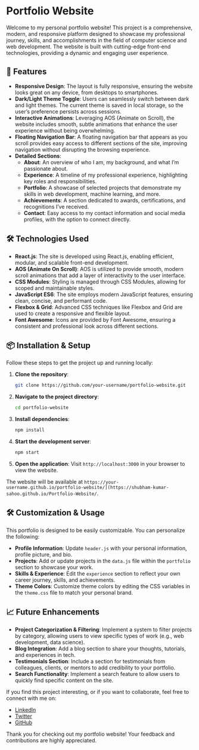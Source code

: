# Portfolio Website

Welcome to my personal portfolio website! This project is a comprehensive, modern, and responsive platform designed to showcase my professional journey, skills, and accomplishments in the field of computer science and web development. The website is built with cutting-edge front-end technologies, providing a dynamic and engaging user experience.

## 🌟 Features

- **Responsive Design**: The layout is fully responsive, ensuring the website looks great on any device, from desktops to smartphones.
- **Dark/Light Theme Toggle**: Users can seamlessly switch between dark and light themes. The current theme is saved in local storage, so the user’s preference persists across sessions.
- **Interactive Animations**: Leveraging AOS (Animate on Scroll), the website includes smooth, subtle animations that enhance the user experience without being overwhelming.
- **Floating Navigation Bar**: A floating navigation bar that appears as you scroll provides easy access to different sections of the site, improving navigation without disrupting the browsing experience.
- **Detailed Sections**:
  - **About**: An overview of who I am, my background, and what I’m passionate about.
  - **Experience**: A timeline of my professional experience, highlighting key roles and responsibilities.
  - **Portfolio**: A showcase of selected projects that demonstrate my skills in web development, machine learning, and more.
  - **Achievements**: A section dedicated to awards, certifications, and recognitions I’ve received.
  - **Contact**: Easy access to my contact information and social media profiles, with the option to connect directly.

## 🛠️ Technologies Used

- **React.js**: The site is developed using React.js, enabling efficient, modular, and scalable front-end development.
- **AOS (Animate On Scroll)**: AOS is utilized to provide smooth, modern scroll animations that add a layer of interactivity to the user interface.
- **CSS Modules**: Styling is managed through CSS Modules, allowing for scoped and maintainable styles.
- **JavaScript ES6**: The site employs modern JavaScript features, ensuring clean, concise, and performant code.
- **Flexbox & Grid**: Advanced CSS techniques like Flexbox and Grid are used to create a responsive and flexible layout.
- **Font Awesome**: Icons are provided by Font Awesome, ensuring a consistent and professional look across different sections.

## 📦 Installation & Setup

Follow these steps to get the project up and running locally:

1. **Clone the repository**:
   ```bash
   git clone https://github.com/your-username/portfolio-website.git
   ```
2. **Navigate to the project directory**:
   ```bash
   cd portfolio-website
   ```
3. **Install dependencies**:
   ```bash
   npm install
   ```
4. **Start the development server**:
   ```bash
   npm start
   ```
5. **Open the application**: Visit `http://localhost:3000` in your browser to view the website.


The website will be available at `https://your-username.github.io/portfolio-website/](https://shubham-kumar-sahoo.github.io/Portfolio-Website/`.

## 🛠️ Customization & Usage

This portfolio is designed to be easily customizable. You can personalize the following:

- **Profile Information**: Update `header.js` with your personal information, profile picture, and bio.
- **Projects**: Add or update projects in the `data.js` file within the `portfolio` section to showcase your work.
- **Skills & Experience**: Edit the `experience` section to reflect your own career journey, skills, and achievements.
- **Theme Colors**: Customize theme colors by editing the CSS variables in the `theme.css` file to match your personal brand.

## 📈 Future Enhancements

- **Project Categorization & Filtering**: Implement a system to filter projects by category, allowing users to view specific types of work (e.g., web development, data science).
- **Blog Integration**: Add a blog section to share your thoughts, tutorials, and experiences in tech.
- **Testimonials Section**: Include a section for testimonials from colleagues, clients, or mentors to add credibility to your portfolio.
- **Search Functionality**: Implement a search feature to allow users to quickly find specific content on the site.


If you find this project interesting, or if you want to collaborate, feel free to connect with me on:

- [LinkedIn](https://www.linkedin.com/in/your-linkedin-profile/)
- [Twitter](https://twitter.com/your-twitter-handle/)
- [GitHub](https://github.com/your-username/)

Thank you for checking out my portfolio website! Your feedback and contributions are highly appreciated.
